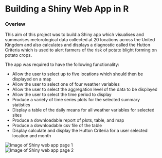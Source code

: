 
# Building a Shiny Web App in R

### Overiew

This aim of this project was to build a Shiny app which visualises and summarises metorological data collected at 20 locations across the United Kingdom and also calculates and displays a diagnostic called the Hutton Criteria which is used to alert farmers of the risk of potato blight forming on potato crops.  
  
The app was required to have the following functionality:
- Allow the user to select up to five locations which should then be displayed on a map
- Allow the user to select one of four weather variables
- Allow the user to select the aggregation level of the data to be displayed
- Allow the user to select the time period to display
- Produce a variety of time series plots for the selected summary statistics
- Display a table of the daily means for all weather variables for selected sites
- Produce a downloadable report of plots, table, and map
- Produce a downloadable csv file of the table
- Display calculate and display the Hutton Criteria for a user selected location and month  
  
![Image of Shiny web app page 1](https://github.com/MarkMData/images/blob/main/Shiny_app_pg1.PNG?raw=true)  
![Image of Shiny web app page 2](https://github.com/MarkMData/images/blob/main/Shiny_app_pg2.PNG?raw=true)  
